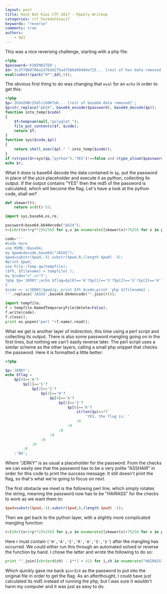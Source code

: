 ```yaml
---
layout: post
title: Hack Dat Kiwi CTF 2017 - Pppoly Writeup
categories: ctf_hackdatkiwi17
keywords: "reverse"
comments: true
authors:
    - dp1
---
```


This was a nice reversing challenge, starting with a php file:


```php
<?php
$password='KIWIMASTER';
$d='3c3f7068700a24703d275a47566d49484e725... [rest of hex data removed for clarity]';
eval(substr(pack("H*",$d),5));

```

The obvious first thing to do was changing that `eval` for an `echo` in order to get this:

```php
<?php
$p='ZGVmIHNrZXdlcih0KToK... [rest of base64 data removed]';
$p=str_replace("pb24", base64_encode($password), base64_decode($p));
function into_temp($code)
{
    $f=tempnam(null,"polyglot_");
    file_put_contents($f, $code);
    return $f;
}
function sys($code,$pl)
{
    return shell_exec($pl." ".into_temp($code));
}
if (strpos($r=sys($p,"python"),"YES")!==false and ctype_alnum($password)) $r.=md5($password);
echo $r;
```
What it does is base64 decode the data contained in `$p`, put the password in place of the `pb24` placeholder and execute it as python, collecting its output. If the output contains "YES" then the md5 of the password is calculated, which will become the flag. Let's have a look at the python code, shall we?
```python
def skewer(t):
    return ord(t)-53;

import sys,base64,os,re;

password=base64.b64decode("pb24");
r=[chr((x+5+y**2)%256) for y,x in enumerate([skewer(x)+7%256 for x in password])];

code='''
#code here
use MIME::Base64;
my $pwd=decode_base64("JASUS");
$pwd=substr($pwd,-3).substr($pwd,0,(length $pwd) -3);
#print $pwd;
use File::Temp qw(tempfile);
($fh, $filename) = tempfile( );
my $code="<".<<'Y';
?php $p='JERKY';echo $flag=$p[0]=='A'?$p[1]=='S'?$p[2]=='S'?$p[3]=='H'?$p[4]=='A'?$p[5]=='I'?$p[6]=='R'?strlen($p)==7?'YES, the flag is: ':0:0:0:0:0:0:0:'NO';
Y
$code =~ s/JERKY/$pwd/g; print $fh $code;print `php ${filename}`;
'''.replace('JASUS',base64.b64encode("".join(r)));

import tempfile;
f = tempfile.NamedTemporaryFile(delete=False);
f.write(code);
f.close();
print os.popen("perl "+f.name).read();

```

What we get is another layer of indirection, this time using a perl script and collecting its output. There is also some password mangling going on in the first lines, but nothing we can't easily reverse later. The perl script uses a similar scheme as the other layers, calling a small php snippet that checks the password. Here it is formatted a little better:

```php
<?php

$p='JERKY';
echo $flag =
    $p[0]=='A'?
        $p[1]=='S'?
            $p[2]=='S'?
                $p[3]=='H'?
                    $p[4]=='A'?
                        $p[5]=='I'?
                            $p[6]=='R'?
                                strlen($p)==7?
                                    'YES, the flag is: '
                                :0
                            :0
                        :0
                    :0
                :0
            :0
        :0
    :'NO';
```

Where "JERKY" is as usual a placeholder for the password. From the checks we can easily see that the password has to be a very polite "ASSHAIR" in order for this code to print the success message. It still doesn't print the flag, so that's what we're going to focus on next.

The first obstacle we meet is the following perl line, which simply rotates the string, meaning the password now has to be "HAIRASS" for the checks to work as we want them to:
```perl
$pwd=substr($pwd,-3).substr($pwd,0,(length $pwd) -3);
```

Then we get back to the python layer, with a slightly more complicated mangling function:
```python
r=[chr((x+5+y**2)%256) for y,x in enumerate([skewer(x)+7%256 for x in password])];
```
Here r must contain `['H','A','I','R','A','S','S']` after the mangling has occurred. We could either run this through an automated solved or reverse the function by hand. I chose the latter and wrote the following to do so:
```python
print "".join([chr(ord(ch) - i**2 + 41) for i,ch in enumerate("HAIRASS")])
```
Which quickly gave me back `qinrZcX` as the password to put into the original file in order to get the flag. As an afterthought, I could have just calculated its md5 instead of running the php, but I was sure it wouldn't harm my computer and it was just as easy to do.
